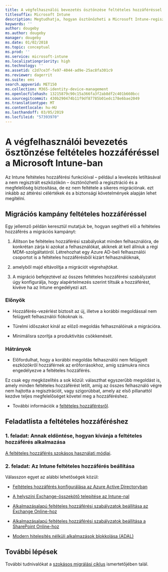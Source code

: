 ```yaml
---
title: A végfelhasználói bevezetés ösztönzése feltételes hozzáféréssel
titlesuffix: Microsoft Intune
description: Megtudhatja, hogyan ösztönözheti a Microsoft Intune-regisztrációt a feltételes hozzáféréssel.
keywords: ''
author: dougeby
ms.author: dougeby
manager: dougeby
ms.date: 01/02/2018
ms.topic: conceptual
ms.prod: ''
ms.service: microsoft-intune
ms.localizationpriority: high
ms.technology: ''
ms.assetid: c2d7ce3f-fe97-4044-ad9e-25ac8fa301c9
ms.reviewer: dagerrit
ms.suite: ems
search.appverid: MET150
ms.collection: M365-identity-device-management
ms.openlocfilehash: 13215879c90c15a366fa3f2ab8df2c401b660bcc
ms.sourcegitcommit: 430b290474b11f9df87785b01edc178e6bae2049
ms.translationtype: MT
ms.contentlocale: hu-HU
ms.lasthandoff: 03/05/2019
ms.locfileid: "57393970"
---
```

# <a name="drive-end-user-adoption-with-conditional-access-in-microsoft-intune"></a>A végfelhasználói bevezetés ösztönzése feltételes hozzáféréssel a Microsoft Intune-ban

Az Intune feltételes hozzáférési funkcióival – például a levelezés letiltásával a nem regisztrált eszközökön – ösztönözhető a regisztráció és a megfelelőség biztosítása, de ez nem feltétele a sikeres migrációnak. ezt inkább az áttérési célértékek és a biztonsági követelmények alapján lehet megítélni.

## <a name="migration-campaign-with-conditional-access"></a>Migrációs kampány feltételes hozzáféréssel

Egy jellemző példán keresztül mutatjuk be, hogyan segítheti elő a feltételes hozzáférés a migrációs kampányt:

1.  Állítson be feltételes hozzáférési szabályokat minden felhasználóra, de konkrétan zárja ki azokat a felhasználókat, akiknek át kell állniuk a régi MDM-szolgáltatóról. Létrehozhat egy Azure AD-beli felhasználói csoportot is a feltételes hozzáférésből kizárt felhasználóknak,

2.  amelyből majd eltávolítja a migrációt végrehajtókat.

3.  A migráció befejeztével az összes feltételes hozzáférési szabályzatot úgy konfigurálja, hogy alapértelmezés szerint tiltsák a hozzáférést, kivéve ha az Intune engedélyezi azt.

### <a name="advantages"></a>Előnyök

-   Hozzáférés-vezérlést biztosít az új, illetve a korábbi megoldással nem felügyelt felhasználói fiókoknak is.

-   Türelmi időszakot kínál az előző megoldás felhasználóinak a migrációra.

-   Minimálisra szorítja a produktivitás csökkenését.

### <a name="disadvantages"></a>Hátrányok

-   Előfordulhat, hogy a korábbi megoldás felhasználói nem felügyelt eszközökről hozzáférnek az erőforrásokhoz, amíg számukra nincs engedélyezve a feltételes hozzáférés.


Ez csak egy megközelítés a sok közül: választhat egyszerűbb megoldást is, amely minden feltételes hozzáférést letilt, amíg az összes felhasználó végre nem hajtotta a regisztrációt, vagy szigorúbbat, amely az első pillanattól kezdve teljes megfelelőséget követel meg a hozzáféréshez.

-   További információk a [feltételes hozzáférésről](conditional-access.md).

## <a name="task-list-for-conditional-access"></a>Feladatlista a feltételes hozzáféréshez

### <a name="task-1-decide-how-you-are-going-to-implement-conditional-access"></a>1. feladat: Annak eldöntése, hogyan kívánja a feltételes hozzáférés alkalmazása

[A feltételes hozzáférés szokásos használati módjai](conditional-access-intune-common-ways-use.md).

### <a name="task-2-set-up-intune-conditional-access"></a>2. feladat: Az Intune feltételes hozzáférés beállítása

Válasszon egyet az alábbi lehetőségek közül:

-   [Feltételes hozzáférés konfigurálása az Azure Active Directoryban](https://docs.microsoft.com/azure/active-directory/active-directory-conditional-access-azure-portal)

-   [A helyszíni Exchange-összekötő telepítése az Intune-nal](exchange-connector-install.md)

-   [Alkalmazásalapú feltételes hozzáférési szabályzatok beállítása az Exchange Online-hoz](app-based-conditional-access-intune-create.md)

-   [Alkalmazásalapú feltételes hozzáférési szabályzatok beállítása a SharePoint Online-hoz](app-based-conditional-access-intune-create.md)

-   [Modern hitelesítés nélküli alkalmazások blokkolása (ADAL)](app-modern-authentication-block.md)

## <a name="next-steps"></a>További lépések

További tudnivalókat a [szokásos migrálási ciklus](migration-guide-cycle.md) ismertetőjében talál.
